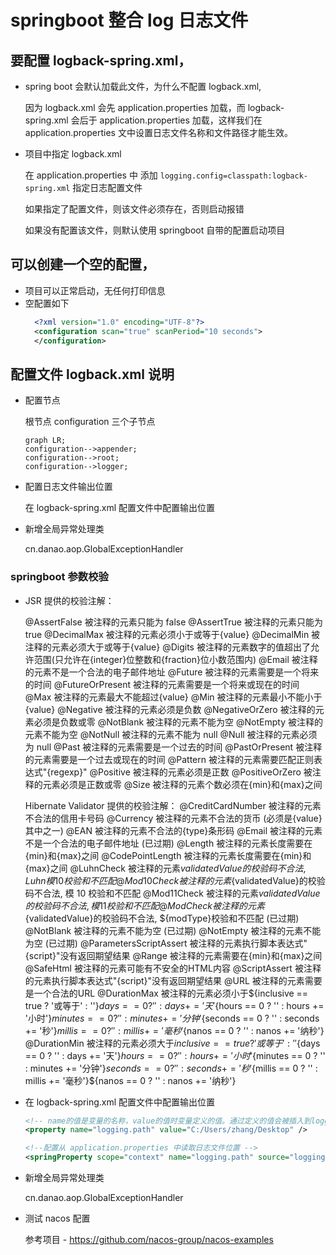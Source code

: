 # springboot 整合 log 日志文件

## 要配置 logback-spring.xml，

- spring boot 会默认加载此文件，为什么不配置 logback.xml,

  因为 logback.xml 会先 application.properties 加载，而 logback-spring.xml 会后于 application.properties 加载，这样我们在 application.properties 文中设置日志文件名称和文件路径才能生效。

- 项目中指定 logback.xml

  在 application.properties 中
  添加 `logging.config=classpath:logback-spring.xml` 指定日志配置文件

  如果指定了配置文件，则该文件必须存在，否则启动报错

  如果没有配置该文件，则默认使用 springboot 自带的配置启动项目

## 可以创建一个空的配置，

- 项目可以正常启动，无任何打印信息
- 空配置如下
  ```xml
    <?xml version="1.0" encoding="UTF-8"?>
    <configuration scan="true" scanPeriod="10 seconds">
    </configuration>
  ```

## 配置文件 logback.xml 说明

- 配置节点

  根节点 configuration 三个子节点

  ```mermaid
  graph LR;
  configuration-->appender;
  configuration-->root;
  configuration-->logger;
  ```

- 配置日志文件输出位置

  在 logback-spring.xml 配置文件中配置输出位置

    <!-- name的值是变量的名称，value的值时变量定义的值。通过定义的值会被插入到logger上下文中。定义变量后，可以使“${}”来使用变量。 -->
    <property name="logging.path" value="C:/Users/zhang/Desktop" />

    <!--配置从 application.properties 中读取日志文件位置 -->
    <springProperty scope="context" name="logging.path" source="logging.path"/>

* 新增全局异常处理类

  cn.danao.aop.GlobalExceptionHandler

### springboot 参数校验

- JSR 提供的校验注解：

  @AssertFalse 被注释的元素只能为 false
  @AssertTrue 被注释的元素只能为 true
  @DecimalMax 被注释的元素必须小于或等于{value}
  @DecimalMin 被注释的元素必须大于或等于{value}
  @Digits 被注释的元素数字的值超出了允许范围(只允许在{integer}位整数和{fraction}位小数范围内)
  @Email 被注释的元素不是一个合法的电子邮件地址
  @Future 被注释的元素需要是一个将来的时间
  @FutureOrPresent 被注释的元素需要是一个将来或现在的时间
  @Max 被注释的元素最大不能超过{value}
  @Min 被注释的元素最小不能小于{value}
  @Negative 被注释的元素必须是负数
  @NegativeOrZero 被注释的元素必须是负数或零
  @NotBlank 被注释的元素不能为空
  @NotEmpty 被注释的元素不能为空
  @NotNull 被注释的元素不能为 null
  @Null 被注释的元素必须为 null
  @Past 被注释的元素需要是一个过去的时间
  @PastOrPresent 被注释的元素需要是一个过去或现在的时间
  @Pattern 被注释的元素需要匹配正则表达式"{regexp}"
  @Positive 被注释的元素必须是正数
  @PositiveOrZero 被注释的元素必须是正数或零
  @Size 被注释的元素个数必须在{min}和{max}之间

  Hibernate Validator 提供的校验注解：
  @CreditCardNumber 被注释的元素不合法的信用卡号码
  @Currency 被注释的元素不合法的货币 (必须是{value}其中之一)
  @EAN 被注释的元素不合法的{type}条形码
  @Email 被注释的元素不是一个合法的电子邮件地址 (已过期)
  @Length 被注释的元素长度需要在{min}和{max}之间
  @CodePointLength 被注释的元素长度需要在{min}和{max}之间
  @LuhnCheck 被注释的元素${validatedValue}的校验码不合法, Luhn模10校验和不匹配
  @Mod10Check             被注释的元素${validatedValue}的校验码不合法, 模 10 校验和不匹配
  @Mod11Check 被注释的元素${validatedValue}的校验码不合法, 模11校验和不匹配
  @ModCheck               被注释的元素${validatedValue}的校验码不合法, ${modType}校验和不匹配  (已过期)
  @NotBlank               被注释的元素不能为空  (已过期)
  @NotEmpty               被注释的元素不能为空  (已过期)
  @ParametersScriptAssert 被注释的元素执行脚本表达式"{script}"没有返回期望结果
  @Range                  被注释的元素需要在{min}和{max}之间
  @SafeHtml               被注释的元素可能有不安全的HTML内容
  @ScriptAssert           被注释的元素执行脚本表达式"{script}"没有返回期望结果
  @URL                    被注释的元素需要是一个合法的URL
  @DurationMax            被注释的元素必须小于${inclusive == true ? '或等于' : ''}${days == 0 ? '' : days += '天'}${hours == 0 ? '' : hours += '小时'}${minutes == 0 ? '' : minutes += '分钟'}${seconds == 0 ? '' : seconds += '秒'}${millis == 0 ? '' : millis += '毫秒'}${nanos == 0 ? '' : nanos += '纳秒'}
  @DurationMin 被注释的元素必须大于${inclusive == true ? '或等于' : ''}${days == 0 ? '' : days += '天'}${hours == 0 ? '' : hours += '小时'}${minutes == 0 ? '' : minutes += '分钟'}${seconds == 0 ? '' : seconds += '秒'}${millis == 0 ? '' : millis += '毫秒'}\${nanos == 0 ? '' : nanos += '纳秒'}

- 在 logback-spring.xml 配置文件中配置输出位置

  ```xml
  <!-- name的值是变量的名称，value的值时变量定义的值。通过定义的值会被插入到logger上下文中。定义变量后，可以使“${}”来使用变量。 -->
  <property name="logging.path" value="C:/Users/zhang/Desktop" />

  <!--配置从 application.properties 中读取日志文件位置 -->
  <springProperty scope="context" name="logging.path" source="logging.path"/>
  ```

* 新增全局异常处理类

  cn.danao.aop.GlobalExceptionHandler

* 测试 nacos 配置

  参考项目 - https://github.com/nacos-group/nacos-examples
